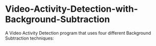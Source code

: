 # Video-Activity-Detection-with-Background-Subtraction
A Video Activity Detection program that uses four different Background Subtraction techniques:
